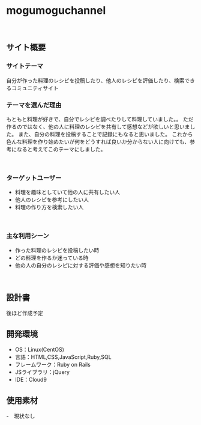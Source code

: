 # mogumoguchannel
​
## サイト概要
### サイトテーマ
自分が作った料理のレシピを投稿したり、他人のレシピを評価したり、検索できるコミュニティサイト
​
### テーマを選んだ理由
もともと料理が好きで、自分でレシピを調べたりして料理していました。。
ただ作るのではなく、他の人に料理のレシピを共有して感想などが欲しいと思いました。
また、自分の料理を投稿することで記録にもなると思いました。
これから色んな料理を作り始めたいが何をどうすれば良いか分からない人に向けても、参考になると考えてこのテーマにしました。


​
### ターゲットユーザー
- 料理を趣味としていて他の人に共有したい人
- 他人のレシピを参考にしたい人
- 料理の作り方を検索したい人

​
### 主な利用シーン
- 作った料理のレシピを投稿したい時
- どの料理を作るか迷っている時
- 他の人の自分のレシピに対する評価や感想を知りたい時

​
## 設計書
後ほど作成予定
​
## 開発環境
- OS：Linux(CentOS)
- 言語：HTML,CSS,JavaScript,Ruby,SQL
- フレームワーク：Ruby on Rails
- JSライブラリ：jQuery
- IDE：Cloud9
​
## 使用素材
-　現状なし